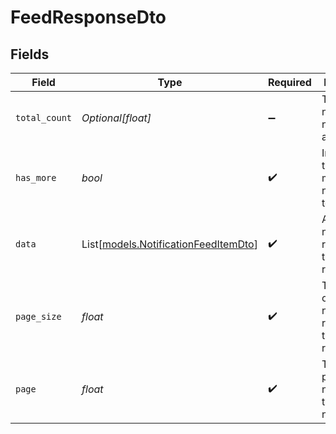 # FeedResponseDto


## Fields

| Field                                                                        | Type                                                                         | Required                                                                     | Description                                                                  | Example                                                                      |
| ---------------------------------------------------------------------------- | ---------------------------------------------------------------------------- | ---------------------------------------------------------------------------- | ---------------------------------------------------------------------------- | ---------------------------------------------------------------------------- |
| `total_count`                                                                | *Optional[float]*                                                            | :heavy_minus_sign:                                                           | Total number of notifications available.                                     | 5                                                                            |
| `has_more`                                                                   | *bool*                                                                       | :heavy_check_mark:                                                           | Indicates if there are more notifications to load.                           | true                                                                         |
| `data`                                                                       | List[[models.NotificationFeedItemDto](../models/notificationfeeditemdto.md)] | :heavy_check_mark:                                                           | Array of notifications returned in the response.                             |                                                                              |
| `page_size`                                                                  | *float*                                                                      | :heavy_check_mark:                                                           | The number of notifications returned in this response.                       | 2                                                                            |
| `page`                                                                       | *float*                                                                      | :heavy_check_mark:                                                           | The current page number of the notifications.                                | 1                                                                            |